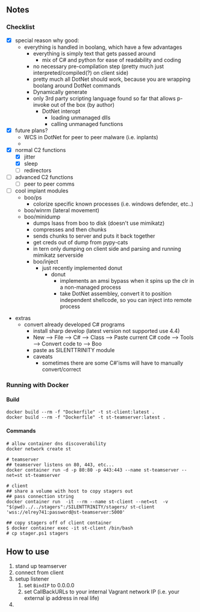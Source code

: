 ## Notes

### Checklist

- [x] special reason why good:
  - everything is handled in boolang, which have a few advantages
    - everything is simply text that gets passed around
      - mix of C# and python for ease of readability and coding
    - no necessary pre-compilation step (pretty much just interpreted/compiled(?) on client side)
    - pretty much all DotNet should work, because you are wrapping boolang around DotNet commands
    - Dynamically generate 
    - only 3rd party scripting language found so far that allows p-invoke out of the box (by author)
      - DotNet interopt
        - loading unmanaged dlls
        - calling unmanaged functions
- [x] future plans?
  - WCS in DotNet for peer to peer malware (i.e. inplants)
  - 
- [x] normal C2 functions
  - [x] jitter
  - [x] sleep
  - [ ] redirectors
- [ ] advanced C2 functions
  - [ ] peer to peer comms
- [ ] cool implant modules
  - boo/ps
    - colorize specific known processes (i.e. windows defender, etc..)
  - boo/winrm (lateral movement)
  - boo/minidump
    - dumps lsass from boo to disk (doesn't use mimikatz)
    - compresses and then chunks
    - sends chunks to server and puts it back together
    - get creds out of dump from pypy-cats
    - in tern only dumping on client side and parsing and running mimikatz serverside
    - boo/inject
      - just recently implemented donut
        - donut
          - implements an amsi bypass when it spins up the clr in a non-managed process
          - take DotNet assembley, convert it to position independent shellcode, so you can inject into remote process
- extras
  - convert already developed C# programs
    - install sharp develop (latest version not supported use 4.4)
    - New --> File --> C# --> Class --> Paste current C# code --> Tools --> Convert code to --> Boo
    - paste as SILENTTRINITY module
    - caveats
      - sometimes there are some C#'isms will have to manually convert/correct

### Running with Docker

#### Build

```
docker build --rm -f "Dockerfile" -t st-client:latest .
docker build --rm -f "Dockerfile" -t st-teamserver:latest .
```
#### Commands

```
# allow container dns discoverability
docker network create st

# teamserver
## teamserver listens on 80, 443, etc...
docker container run -d -p 80:80 -p 443:443 --name st-teamserver --net=st st-teamserver

# client
## share a volume with host to copy stagers out
## pass connection string
docker container run  -it --rm --name st-client --net=st  -v "$(pwd)../../stagers":/SILENTTRINITY/stagers/ st-client 'wss://elrey741:password@st-teamserver:5000'

## copy stagers off of client container
$ docker container exec -it st-client /bin/bash
# cp stager.ps1 stagers
```

## How to use
1) stand up teamserver
2) connect from client
3) setup listener
   1) set `BindIP` to 0.0.0.0
   2) set CallBackURLs to your internal Vagrant network IP (i.e. your external ip address in real life)
4) 